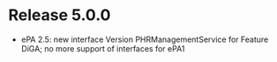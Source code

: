 # Release 5.0.0
- ePA 2.5: new interface Version PHRManagementService for Feature DiGA; no more support of interfaces for ePA1


